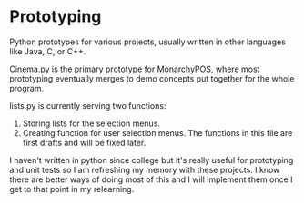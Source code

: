# Prototyping
Python prototypes for various projects, usually written in other languages like Java, C, or C++.

Cinema.py is the primary prototype for MonarchyPOS, where most prototyping eventually merges to demo concepts put together for the whole program.

lists.py is currently serving two functions:
1. Storing lists for the selection menus.
2. Creating function for user selection menus. The functions in this file are first drafts and will be fixed later.

I haven't written in python since college but it's really useful for prototyping and unit tests so I am refreshing my memory with these projects. I know there are better ways of doing most of this and I will implement them once I get to that point in my relearning.

